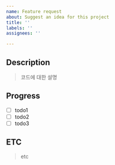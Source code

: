 ```yaml
---
name: Feature request
about: Suggest an idea for this project
title: ''
labels: ''
assignees: ''

---
```


## Description
> 코드에 대한 설명

## Progress
- [ ] todo1
- [ ] todo2
- [ ] todo3

## ETC
> etc
